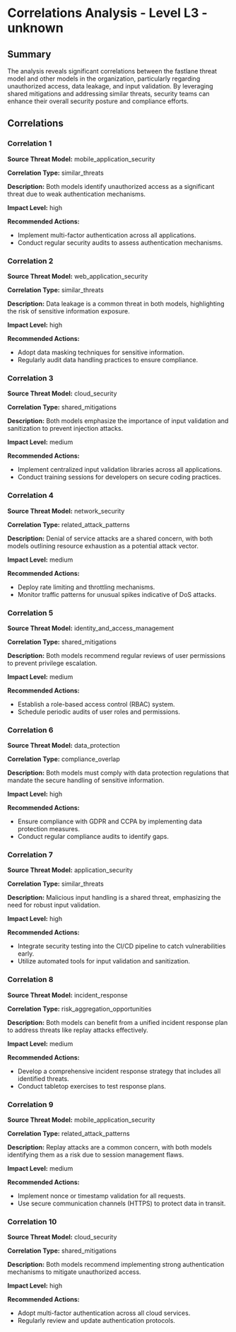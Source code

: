# Correlations Analysis - Level L3 - unknown

## Summary

The analysis reveals significant correlations between the fastlane threat model and other models in the organization, particularly regarding unauthorized access, data leakage, and input validation. By leveraging shared mitigations and addressing similar threats, security teams can enhance their overall security posture and compliance efforts.

## Correlations

### Correlation 1

**Source Threat Model:** mobile_application_security

**Correlation Type:** similar_threats

**Description:** Both models identify unauthorized access as a significant threat due to weak authentication mechanisms.

**Impact Level:** high

**Recommended Actions:**
- Implement multi-factor authentication across all applications.
- Conduct regular security audits to assess authentication mechanisms.

### Correlation 2

**Source Threat Model:** web_application_security

**Correlation Type:** similar_threats

**Description:** Data leakage is a common threat in both models, highlighting the risk of sensitive information exposure.

**Impact Level:** high

**Recommended Actions:**
- Adopt data masking techniques for sensitive information.
- Regularly audit data handling practices to ensure compliance.

### Correlation 3

**Source Threat Model:** cloud_security

**Correlation Type:** shared_mitigations

**Description:** Both models emphasize the importance of input validation and sanitization to prevent injection attacks.

**Impact Level:** medium

**Recommended Actions:**
- Implement centralized input validation libraries across all applications.
- Conduct training sessions for developers on secure coding practices.

### Correlation 4

**Source Threat Model:** network_security

**Correlation Type:** related_attack_patterns

**Description:** Denial of service attacks are a shared concern, with both models outlining resource exhaustion as a potential attack vector.

**Impact Level:** medium

**Recommended Actions:**
- Deploy rate limiting and throttling mechanisms.
- Monitor traffic patterns for unusual spikes indicative of DoS attacks.

### Correlation 5

**Source Threat Model:** identity_and_access_management

**Correlation Type:** shared_mitigations

**Description:** Both models recommend regular reviews of user permissions to prevent privilege escalation.

**Impact Level:** medium

**Recommended Actions:**
- Establish a role-based access control (RBAC) system.
- Schedule periodic audits of user roles and permissions.

### Correlation 6

**Source Threat Model:** data_protection

**Correlation Type:** compliance_overlap

**Description:** Both models must comply with data protection regulations that mandate the secure handling of sensitive information.

**Impact Level:** high

**Recommended Actions:**
- Ensure compliance with GDPR and CCPA by implementing data protection measures.
- Conduct regular compliance audits to identify gaps.

### Correlation 7

**Source Threat Model:** application_security

**Correlation Type:** similar_threats

**Description:** Malicious input handling is a shared threat, emphasizing the need for robust input validation.

**Impact Level:** high

**Recommended Actions:**
- Integrate security testing into the CI/CD pipeline to catch vulnerabilities early.
- Utilize automated tools for input validation and sanitization.

### Correlation 8

**Source Threat Model:** incident_response

**Correlation Type:** risk_aggregation_opportunities

**Description:** Both models can benefit from a unified incident response plan to address threats like replay attacks effectively.

**Impact Level:** medium

**Recommended Actions:**
- Develop a comprehensive incident response strategy that includes all identified threats.
- Conduct tabletop exercises to test response plans.

### Correlation 9

**Source Threat Model:** mobile_application_security

**Correlation Type:** related_attack_patterns

**Description:** Replay attacks are a common concern, with both models identifying them as a risk due to session management flaws.

**Impact Level:** medium

**Recommended Actions:**
- Implement nonce or timestamp validation for all requests.
- Use secure communication channels (HTTPS) to protect data in transit.

### Correlation 10

**Source Threat Model:** cloud_security

**Correlation Type:** shared_mitigations

**Description:** Both models recommend implementing strong authentication mechanisms to mitigate unauthorized access.

**Impact Level:** high

**Recommended Actions:**
- Adopt multi-factor authentication across all cloud services.
- Regularly review and update authentication protocols.

